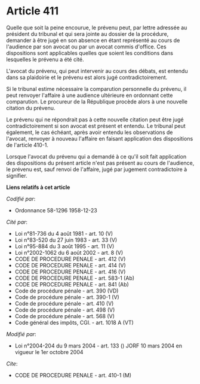 # Article 411

Quelle que soit la peine encourue, le prévenu peut, par lettre adressée au président du tribunal et qui sera jointe au
dossier de la procédure, demander à être jugé en son absence en étant représenté au cours de l'audience par son avocat ou par
un avocat commis d'office. Ces dispositions sont applicables quelles que soient les conditions dans lesquelles le prévenu a
été cité.

L'avocat du prévenu, qui peut intervenir au cours des débats, est entendu dans sa plaidoirie et le prévenu est alors jugé
contradictoirement.

Si le tribunal estime nécessaire la comparution personnelle du prévenu, il peut renvoyer l'affaire à une audience ultérieure
en ordonnant cette comparution. Le procureur de la République procède alors à une nouvelle citation du prévenu.

Le prévenu qui ne répondrait pas à cette nouvelle citation peut être jugé contradictoirement si son avocat est présent et
entendu. Le tribunal peut également, le cas échéant, après avoir entendu les observations de l'avocat, renvoyer à nouveau
l'affaire en faisant application des dispositions de l'article 410-1.

Lorsque l'avocat du prévenu qui a demandé à ce qu'il soit fait application des dispositions du présent article n'est pas
présent au cours de l'audience, le prévenu est, sauf renvoi de l'affaire, jugé par jugement contradictoire à signifier.

**Liens relatifs à cet article**

_Codifié par_:

  - Ordonnance 58-1296 1958-12-23

_Cité par_:

  - Loi n°81-736 du 4 août 1981 - art. 10 (V)
  - Loi n°83-520 du 27 juin 1983 - art. 33 (V)
  - Loi n°95-884 du 3 août 1995 - art. 11 (V)
  - Loi n°2002-1062 du 6 août 2002 - art. 8 (V)
  - CODE DE PROCEDURE PENALE - art. 412 (V)
  - CODE DE PROCEDURE PENALE - art. 414 (V)
  - CODE DE PROCEDURE PENALE - art. 416 (V)
  - CODE DE PROCEDURE PENALE - art. 583-1 (Ab)
  - CODE DE PROCEDURE PENALE - art. 841 (Ab)
  - Code de procédure pénale - art. 390 (VD)
  - Code de procédure pénale - art. 390-1 (V)
  - Code de procédure pénale - art. 410 (V)
  - Code de procédure pénale - art. 498 (V)
  - Code de procédure pénale - art. 568 (V)
  - Code général des impôts, CGI. - art. 1018 A (VT)

_Modifié par_:

  - Loi n°2004-204 du 9 mars 2004 - art. 133 () JORF 10 mars 2004 en vigueur le 1er octobre 2004

_Cite_:

  - CODE DE PROCEDURE PENALE - art. 410-1 (M)
